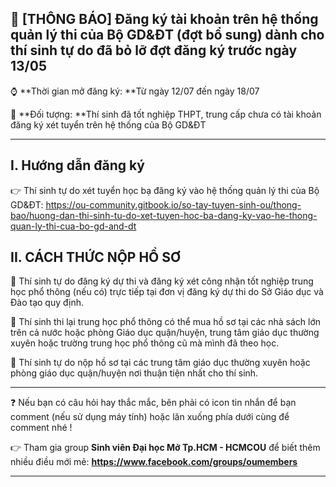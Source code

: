 ## 📢 [THÔNG BÁO] Đăng ký tài khoản trên hệ thống quản lý thi của Bộ GD&ĐT (đợt bổ sung) dành cho thí sinh tự do đã bỏ lỡ đợt đăng ký trước ngày 13/05

⌚ **Thời gian mở đăng ký: **Từ ngày 12/07 đến ngày 18/07

📌 **Đối tượng: **Thí sinh đã tốt nghiệp THPT, trung cấp chưa có tài khoản đăng ký xét tuyển trên hệ thống của Bộ GD&ĐT

---

## I. Hướng dẫn đăng ký

👉 Thí sinh tự do xét tuyển học bạ đăng ký vào hệ thống quản lý thi của Bộ GD&ĐT: https://ou-community.gitbook.io/so-tay-tuyen-sinh-ou/thong-bao/huong-dan-thi-sinh-tu-do-xet-tuyen-hoc-ba-dang-ky-vao-he-thong-quan-ly-thi-cua-bo-gd-and-dt

## II. CÁCH THỨC NỘP HỒ SƠ

📌 Thí sinh tự do đăng ký dự thi và đăng ký xét công nhận tốt nghiệp trung học phổ thông (nếu có) trực tiếp tại đơn vị đăng ký dự thi do Sở Giáo dục và Đào tạo quy định.

📌 Thí sinh thi lại trung học phổ thông có thể mua hồ sơ tại các nhà sách lớn trên cả nước hoặc phòng Giáo dục quận/huyện, trung tâm giáo dục thường xuyên hoặc trường trung học phổ thông cũ mà mình đã theo học.

📌 Thí sinh tự do nộp hồ sơ tại các trung tâm giáo dục thường xuyên hoặc phòng giáo dục quận/huyện nơi thuận tiện nhất cho thí sinh.

---
❓ Nếu bạn có câu hỏi hay thắc mắc, bên phải có icon tin nhắn để bạn comment (nếu sử dụng máy tính) hoặc lăn xuống phía dưới cùng để comment nhé !

👉 Tham gia group **Sinh viên Đại học Mở Tp.HCM - HCMCOU** để biết thêm nhiều điều mới mẻ: **https://www.facebook.com/groups/oumembers**

---